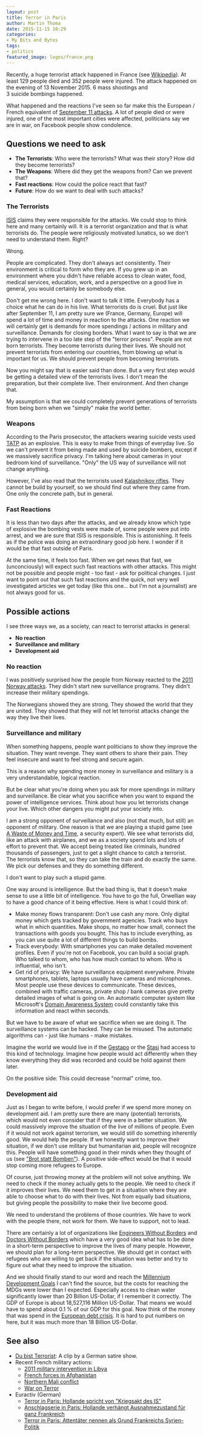 ```yaml
---
layout: post
title: Terror in Paris
author: Martin Thoma
date: 2015-11-15 10:29
categories:
- My Bits and Bytes
tags:
- politics
featured_image: logos/france.png
---
```

Recently, a huge terrorist attack happened in France (see
[Wikipedia](https://en.wikipedia.org/wiki/November_2015_Paris_attacks)). At
least 129&nbsp;people died and 352&nbsp;people were injured. The attack
happened on the evening of 13&nbsp;November&nbsp;2015.
6&nbsp;mass&nbsp;shootings and 3&nbsp;suicide&nbsp;bombings happened.

What happened and the reactions I've seen so far make this the European /
French equivalent of
[September 11 attacks](https://en.wikipedia.org/wiki/September_11_attacks).
A lot of people died or were injured, one of the most important cities were
affected, politicians say we are in war, on Facebook people show condolence.


## Questions we need to ask

* **The Terrorists**: Who were the terrorists? What was their story? How did
  they become terrorists?
* **The Weapons**: Where did they get the weapons from? Can we prevent that?
* **Fast reactions**: How could the police react that fast?
* **Future**: How do we want to deal with such attacks?


### The Terrorists

[ISIS](https://en.wikipedia.org/wiki/Islamic_State_of_Iraq_and_the_Levant)
claims they were responsible for the attacks. We could stop to think here and
many certainly will. It is a terrorist organization and that is what terrorists
do. The people were religiously motivated lunatics, so we don't need to
understand them. Right?

Wrong.

People are complicated. They don't always act consistently. Their environment
is critical to form who they are. If you grew up in an environment where you
didn't have reliable access to clean water, food, medical services, education,
work, and a perspective on a good live in general, you would certainly be
somebody else.

Don't get me wrong here. I don't want to talk it little. Everybody has a choice
what he can do in his live. What terrorists do is cruel. But just like after
September&nbsp;11, I am pretty sure we (France, Germany, Europe) will spend a
lot of time and money in reaction to the attacks. One reaction we will
certainly get is demands for more spendings / actions in military and
surveillance. Demands for closing borders. What I want to say is that we are
trying to intervene in a too late step of the "terror process". People are not
born terrorists. They become terrorists during their lives. We should not
prevent terrorists from entering our countries, from blowing up what is
important for us. We should prevent people from becoming terrorists.

Now you might say that is easier said than done. But a very first step would be
getting a detailed view of the terrorists lives. I don't mean the preparation,
but their complete live. Their environment. And then change that.

My assumption is that we could completely prevent generations of terrorists
from being born when we "simply" make the world better.


### Weapons

According to the Paris prosecutor, the attackers wearing suicide vests used
[TATP](https://en.wikipedia.org/wiki/Acetone_peroxide) as an explosive. This
is easy to make from things of everyday live. So we can't prevent it from being
made and used by suicide bombers, except if we massively sacrifice privacy.
I'm talking here about cameras in your bedroom kind of surveillance. "Only"
the US way of surveillance will not change anything.

However, I've also read that the terrorists used
[Kalashnikov rifles](https://en.wikipedia.org/wiki/Kalashnikov_rifle). They
cannot be build by yourself, so we should find out where they came from. One
only the concrete path, but in general.


### Fast Reactions

It is less than two days after the attacks, and we already know which type of
explosive the bombing vests were made of, some people were put into arrest, and
we are sure that ISIS is responsible. This is astonishing. It feels as if the
police was doing an extraordinary good job here. I wonder if it would be
that fast outside of Paris.

At the same time, it feels too fast. When we get news that fast, we
(unconciously) will expect such fast reactions with other attacks. This might
not be possible and people might - too fast - ask for political changes. I just
want to point out that such fast reactions and the quick, not very well
investigated articles we get today (like this one... but I'm not a journalist)
are not always good for us.


## Possible actions

I see three ways we, as a society, can react to terrorist attacks in general:

* **No reaction**
* **Surveillance and military**
* **Development aid**


### No reaction

I was positively surprised how the people from Norway reacted to the
[2011 Norway attacks](https://en.wikipedia.org/wiki/2011_Norway_attacks). They
didn't start new surveillance programs. They didn't increase their military
spendings.

The Norwegians showed they are strong. They showed the world that they are
united. They showed that they will not let terrorist attacks change the way they
live their lives.


### Surveillance and military

When something happens, people want politicians to show they improve the
situation. They want revenge. They want others to share their pain. They feel
insecure and want to feel strong and secure again.

This is a reason why spending more money in surveillance and military is a very
understandable, logical reaction.

But be clear what you're doing when you ask for more spendings in military and
surveillance. Be clear what you sacrifice when you want to expand the power of
intelligence services. Think about how you let terrorists change your live.
Which other dangers you might put your society into.

I am a strong opponent of surveillance and also (not that much, but still) an
opponent of military. One reason is that we are playing a stupid game (see
[A Waste of Money and Time](https://www.schneier.com/essays/archives/2010/11/a_waste_of_money_and.html),
a security expert). We see what terrorists did, like an attack with airplanes,
and we as a society spend lots and lots of effort to prevent that. We accept
being treated like criminals, hundred thousands of passengers, just to get a
slight chance to catch a terrorist. The terrorists know that, so they can take
the train and do exactly the same. We pick our defenses and they do something
different.

I don't want to play such a stupid game.

One way around is intelligence. But the bad thing is, that it doesn't make
sense to use a little bit of intelligence. You have to go the full, Orwellian
way to have a good chance of it being effective. Here is what I could think of:

* Make money flows transparent: Don't use cash any more. Only digital money
  which gets tracked by government agencies. Track who buys what in which
  quantities. Make shops, no matter how small, connect the transactions with
  goods you bought. This has to include everything, as you can use quite a lot
  of different things to build bombs.
* Track everybody: With smartphones you can make detailed movement profiles.
  Even if you're not on Facebook, you can build a social graph. Who talked to
  whom, who has how much contact to whom. Who is influential, who isn't.
* Get rid of privacy: We have surveillance equipment everywhere. Private
  smartphones, tablets, laptops usually have cameras and microphones. Most
  people use these devices to communicate. These devices, combined with
  traffic cameras, private shop / bank cameras give pretty detailed images of
  what is going on. An automatic computer system like Microsoft's
  [Domain Awareness System](https://en.wikipedia.org/wiki/Domain_Awareness_System)
  could constantly take this information and react within seconds.

But we have to be aware of what we sacrifice when we are doing it. The
surveillance systems can be hacked. They can be misused. The automatic
algorithms can - just like humans - make mistakes.

Imagine the world we would live in if the
[Gestapo](https://en.wikipedia.org/wiki/Gestapo) or the
[Stasi](https://en.wikipedia.org/wiki/Stasi) had access to this kind of
technology. Imagine how people would act differently when they know everything
they did was recorded and could be hold against them later.

On the positive side: This could decrease "normal" crime, too.


### Development aid

Just as I began to write before, I would prefer if we spend more money on
development aid. I am pretty sure there are many (potential) terrorists, which
would not even consider that if they were in a better situation. We could
massively improve the situation of the live of millions of people. Even if it
would not work against terrorism, we would still do something inherently good.
We would help the people. If we honestly want to improve their situation, if we
don't use military but humanitarian aid, people will recognize this. People
will have something good in their minds when they thought of us (see
["Brot statt Bomben"](http://www.spiegel.de/politik/deutschland/friedensdemo-brot-statt-bomben-a-160073.html)). A positive side-effect would be that it would stop coming more refugees
to Europe.

Of course, just throwing money at the problem will not solve anything. We need
to check if the money actually gets to the people. We need to check if it
improves their lives. We need them to get in a situation where they are able
to choose what to do with their lives. Not from equally bad situations, but
giving people the possibility to make their live become good.

We need to understand the problems of those countries. We have to work with
the people there, not work for them. We have to support, not to lead.

There are certainly a lot of organizations like [Engineers Without Borders](https://en.wikipedia.org/wiki/Engineers_Without_Borders) and [Doctors Without Borders](https://en.wikipedia.org/wiki/M%C3%A9decins_Sans_Fronti%C3%A8res)
which have a very good idea what has to be done in a short-term perspective to
improve the lives of many people. However, we should plan for a long-term
perspective. We should get in contact with refugees who are willing to get back
if the situation was better and try to figure out what they need to improve the
situation.

And we should finally stand to our word and reach the
[Millennium Development Goals](https://en.wikipedia.org/wiki/Millennium_Development_Goals)
I can't find the source, but the costs for reaching the MDGs were lower than
I expected. Especially access to clean water significantly lower than
20&nbsp;Billion&nbsp;US-Dollar, if I remember it correctly. The GDP of Europe
is about 18,527,116&nbsp;Million US-Dollar. That means we would have to spend
about 0.1&nbsp;% of our GDP for this goal. Now think of the money that was
spend in the [European debt crisis](https://en.wikipedia.org/wiki/European_debt_crisis).
It is hard to put numbers on here, but it was much more than 18&nbsp;Billion
US-Dollar.


## See also

* [Du bist Terrorist](https://www.youtube.com/watch?v=SGD2q2vewzQ): A clip by
  a German satire show.
* Recent French military actions:
  * [2011 military intervention in Libya](https://en.wikipedia.org/wiki/2011_military_intervention_in_Libya)
  * [French forces in Afghanistan](https://en.wikipedia.org/wiki/French_forces_in_Afghanistan)
  * [Northern Mali conflict](https://en.wikipedia.org/wiki/Northern_Mali_conflict)
  * [War on Terror](https://en.wikipedia.org/wiki/War_on_Terror)
* Euractiv (German)
  * [Terror in Paris: Hollande spricht von "Kriegsakt des IS"](http://www.euractiv.de/sections/eu-innenpolitik/terror-paris-hollande-spricht-von-kriegsakt-des-319482)
  * [Anschlagserie in Paris: Hollande verhängt Ausnahmezustand für ganz Frankreich](http://www.euractiv.de/sections/eu-innenpolitik/anschlagserie-paris-hollande-verhaengt-ausnahmezustand-fuer-ganz-frankreich)
  * [Terror in Paris: Attentäter nennen als Grund Frankreichs Syrien-Politik](http://www.euractiv.de/sections/eu-innenpolitik/terror-ueberschattet-frankreich-mehr-als-hundert-tote-paris-319479)
